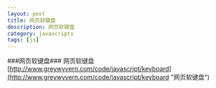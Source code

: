 ```yaml
---
layout: post
title: 网页软键盘
description: 网页软键盘
category: javascripts
tags: [js]
---
```

###网页软键盘###
网页软键盘 [http://www.greywyvern.com/code/javascript/keyboard](http://www.greywyvern.com/code/javascript/keyboard "网页软键盘")
